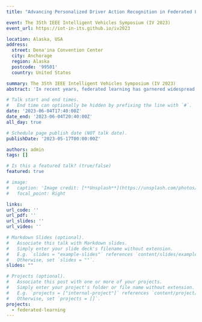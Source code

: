 ```yaml
---
title: "Advancing Personalized Driver Action Recognition in Federated Learning: User-Centric Approaches"

event: The 35th IEEE Intelligent Vehicles Symposium (IV 2023)
event_url: https://iot-in-its.github.io/iv2023

location: Alaska, USA
address:
  street: Dena'ina Convention Center
  city: Anchorage
  region: Alaska
  postcode: '99501'
  country: United States

summary: The 35th IEEE Intelligent Vehicles Symposium (IV 2023)
abstract: 'In recent years, federated learning has garnered widespread attention due to its ability to train machine learning models across distributed devices while ensuring data privacy. However, little attention has been paid to user needs and personalization in this context, particularly in the field of driver action recognition. In this presentation, I will introduce the challenges of federated learning in driver action recognition and the rationale behind the poor performance of non-user-centric frameworks. Additionally, I will present our efforts to advance the development of personalized driver action recognition, which include personalized and peer-to-peer federated learning frameworks. Through this presentation, my objective is to highlight the potential of personalized driver action recognition and advocate for the deployment of federated learning in practical connected and automated vehicles.'

# Talk start and end times.
#   End time can optionally be hidden by prefixing the line with `#`.
date: '2023-06-04T17:40:00Z'
date_end: '2023-06-04T20:40:00Z'
all_day: true

# Schedule page publish date (NOT talk date).
publishDate: '2023-05-17T00:00:00Z'

authors: admin
tags: []

# Is this a featured talk? (true/false)
featured: true

# image:
#   caption: 'Image credit: [**Unsplash**](https://unsplash.com/photos/bzdhc5b3Bxs)'
#   focal_point: Right

links:
url_code: ''
url_pdf: ''
url_slides: ''
url_video: ''

# Markdown Slides (optional).
#   Associate this talk with Markdown slides.
#   Simply enter your slide deck's filename without extension.
#   E.g. `slides = "example-slides"` references `content/slides/example-slides.md`.
#   Otherwise, set `slides = ""`.
slides: ""

# Projects (optional).
#   Associate this post with one or more of your projects.
#   Simply enter your project's folder or file name without extension.
#   E.g. `projects = ["internal-project"]` references `content/project/deep-learning/index.md`.
#   Otherwise, set `projects = []`.
projects:
  - federated-learning
---
```

